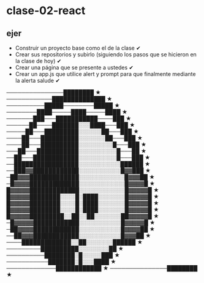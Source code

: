 # clase-02-react

## ejer

* Construir un proyecto base como el de la clase ✔
* Crear sus repositorios y subirlo (siguiendo los pasos que se hicieron en la   clase de hoy) ✔
* Crear una página que se presente a ustedes ✔
* Crear un app.js que utilice alert y prompt para que finalmente mediante la alerta salude ✔

───────────────████████ ★
────────────██████████████ ★
──────────█████────────█████ ★
────────████─────████─────████ ★
───────███───███████████────███ ★
──────██────███████░░░████───███ ★
─────██───█████████░░░░░░██───███ ★ 
────██───██████████░░░░░░░██───███ ★
────██───██████████░░░░░░░░░█───███ ★
───██───███████████░░░░░░░░░░█───██ ★
──██───████████████░░░░░░░░░░█───███ ★
──█████████████████░░░░░░░░░░░██████ ★
──███▓▓████████████░░░░░░░░░░░█▓▓███ ★
─██▓▓▓█████████████░░░░░░░░░░░░█▓▓▓██ ★
─█▓▓▓▓█████████████░░░░░░░░░░░░█▓▓▓▓█ ★
█▓▓▓▓▓█████████████░░░░░░░░░░░░█▓▓▓▓▓█ ★
█▓▓▓▓▓████████░░░░█░████░░░░░░░█▓▓▓▓▓█ ★
█▓▓▓▓▓████████░░░░█░████░░░░░░░█▓▓▓▓▓█ ★
█▓▓▓▓▓████████░░░░█░████░░░░░░░█▓▓▓▓▓█ ★
█▓▓▓▓▓█████████░░██░░██░░░░░░░██▓▓▓▓▓█ ★
─█▓▓▓▓▓████████████░░░░░░░░░░░█▓▓▓▓▓█ ★
─██▓▓▓▓████████████░░░░░░░░░░░█▓▓▓▓██ ★
──██▓▓▓████████████░░░░░░░░░░░█▓▓▓██ ★
────█████████████░░██░░░░░░░██████ ★
─────────██████████░░░░░░░░██ ★
──────────████████░█░░░░░███ ★
───────────███████░█░░░████ ★
─────────────████████████ ★
───────────────████████ ★



